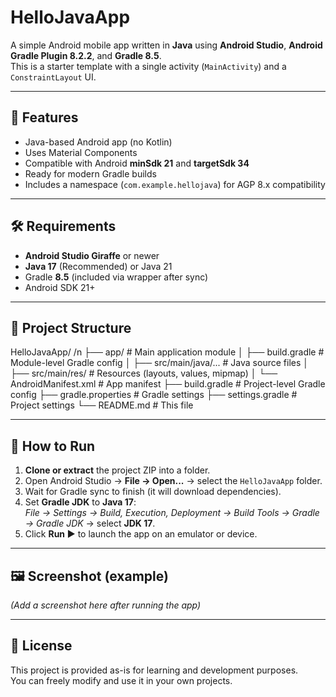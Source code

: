 # HelloJavaApp

A simple Android mobile app written in **Java** using **Android Studio**, **Android Gradle Plugin 8.2.2**, and **Gradle 8.5**.  
This is a starter template with a single activity (`MainActivity`) and a `ConstraintLayout` UI.

---

## 📱 Features
- Java-based Android app (no Kotlin)
- Uses Material Components
- Compatible with Android **minSdk 21** and **targetSdk 34**
- Ready for modern Gradle builds
- Includes a namespace (`com.example.hellojava`) for AGP 8.x compatibility

---

## 🛠 Requirements
- **Android Studio Giraffe** or newer
- **Java 17** (Recommended) or Java 21
- Gradle **8.5** (included via wrapper after sync)
- Android SDK 21+

---

## 📂 Project Structure
HelloJavaApp/ /n
├── app/ # Main application module
│ ├── build.gradle # Module-level Gradle config
│ ├── src/main/java/... # Java source files
│ ├── src/main/res/ # Resources (layouts, values, mipmap)
│ └── AndroidManifest.xml # App manifest
├── build.gradle # Project-level Gradle config
├── gradle.properties # Gradle settings
├── settings.gradle # Project settings
└── README.md # This file


---

## 🚀 How to Run
1. **Clone or extract** the project ZIP into a folder.
2. Open Android Studio → **File → Open...** → select the `HelloJavaApp` folder.
3. Wait for Gradle sync to finish (it will download dependencies).
4. Set **Gradle JDK** to **Java 17**:  
   *File → Settings → Build, Execution, Deployment → Build Tools → Gradle → Gradle JDK* → select **JDK 17**.
5. Click **Run ▶** to launch the app on an emulator or device.

---

## 🖼 Screenshot (example)
*(Add a screenshot here after running the app)*

---

## 📄 License
This project is provided as-is for learning and development purposes.  
You can freely modify and use it in your own projects.
